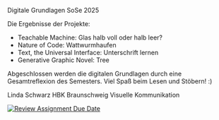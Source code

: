 Digitale Grundlagen SoSe 2025

Die Ergebnisse der Projekte:
- Teachable Machine: Glas halb voll oder halb leer?
- Nature of Code: Wattwurmhaufen
- Text, the Universal Interface: Unterschrift lernen
- Generative Graphic Novel: Tree

Abgeschlossen werden die digitalen Grundlagen durch eine Gesamtreflexion des Semesters. Viel Spaß beim Lesen und Stöbern! :) 

Linda Schwarz
HBK Braunschweig
Visuelle Kommunikation

[![Review Assignment Due Date](https://classroom.github.com/assets/deadline-readme-button-22041afd0340ce965d47ae6ef1cefeee28c7c493a6346c4f15d667ab976d596c.svg)](https://classroom.github.com/a/yqeFQCSs)
